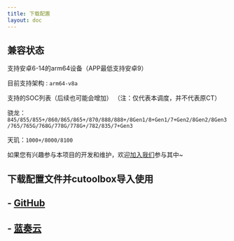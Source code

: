 ```yaml
---
title: 下载配置
layout: doc
--- 
```


## 兼容状态

支持安卓6-14的arm64设备（APP最低支持安卓9）

目前支持架构 : `arm64-v8a` 

支持的SOC列表（后续也可能会增加）
（注：仅代表本调度，并不代表原CT）

骁龙：`845/855/855+/860/865/865+/870/888/888+/8Gen1/8+Gen1/7+Gen2/8Gen2/8Gen3/765/765G/768G/778G/778G+/782/835/7+Gen3`

天玑：`1000+/8000/8100`

如果您有兴趣参与本项目的开发和维护，欢迎[加入我们](../join.md)参与其中~

## 下载配置文件并cutoolbox导入使用<Badge type="tip" text="推荐✨" />

## - [GitHub](https://github.com/TimeBreeze/Tritium/releases)
## - [蓝奏云](https://wwa.lanzoui.com/b00zv0w0e)


